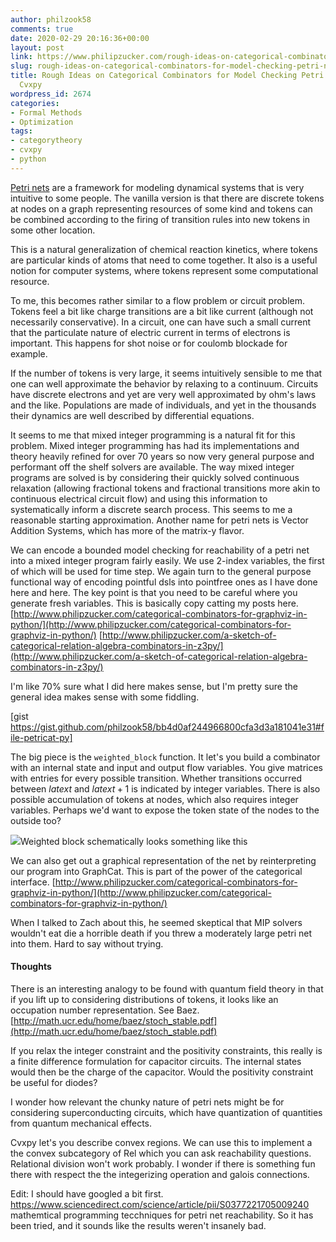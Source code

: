 ```yaml
---
author: philzook58
comments: true
date: 2020-02-29 20:16:36+00:00
layout: post
link: https://www.philipzucker.com/rough-ideas-on-categorical-combinators-for-model-checking-petri-nets-using-cvxpy/
slug: rough-ideas-on-categorical-combinators-for-model-checking-petri-nets-using-cvxpy
title: Rough Ideas on Categorical Combinators for Model Checking Petri Nets using
  Cvxpy
wordpress_id: 2674
categories:
- Formal Methods
- Optimization
tags:
- categorytheory
- cvxpy
- python
---
```





[Petri nets](https://en.wikipedia.org/wiki/Petri_net) are a framework for modeling dynamical systems that is very intuitive to some people. The vanilla version is that there are discrete tokens at nodes on a graph representing resources of some kind and tokens can be combined according to the firing of transition rules into new tokens in some other location.







This is a natural generalization of chemical reaction kinetics, where tokens are particular kinds of atoms that need to come together. It also is a useful notion for computer systems, where tokens represent some computational resource. 







To me, this becomes rather similar to a flow problem or circuit problem. Tokens feel a bit like charge transitions are a bit like current (although not necessarily conservative). In a circuit, one can have such a small current that the particulate nature of electric current in terms of electrons is important. This happens for shot noise or for coulomb blockade for example.







If the number of tokens is very large, it seems intuitively sensible to me that one can well approximate the behavior by relaxing to a continuum. Circuits have discrete electrons and yet are very well approximated by ohm's laws and the like. Populations are made of individuals, and yet in the thousands their dynamics are well described by differential equations.







It seems to me that mixed integer programming is a natural fit for this problem. Mixed integer programming has had its implementations and theory heavily refined for over 70 years so now very general purpose and performant off the shelf solvers are available. The way mixed integer programs are solved is by considering their quickly solved continuous relaxation (allowing fractional tokens and fractional transitions more akin to continuous electrical circuit flow) and using this information to systematically inform a discrete search process. This  seems to me a reasonable starting approximation. Another name for petri nets is Vector Addition Systems, which has more of the matrix-y flavor.







We can encode a bounded model checking for reachability of a petri net into a mixed integer program fairly easily. We use 2-index variables, the first of which will be used for time step. We again turn to the general purpose functional way of encoding pointful dsls into pointfree ones as I have done here and here. The key point is that you need to be careful where you generate fresh variables. This is basically copy catting my posts here. [http://www.philipzucker.com/categorical-combinators-for-graphviz-in-python/](http://www.philipzucker.com/categorical-combinators-for-graphviz-in-python/) [http://www.philipzucker.com/a-sketch-of-categorical-relation-algebra-combinators-in-z3py/](http://www.philipzucker.com/a-sketch-of-categorical-relation-algebra-combinators-in-z3py/)







I'm like 70% sure what I did here makes sense, but I'm pretty sure the general idea makes sense with some fiddling.





[gist https://gist.github.com/philzook58/bb4d0af244966800cfa3d3a181041e31#file-petricat-py]





The big piece is the `weighted_block` function. It let's you build a combinator with an internal state and input and output flow variables. You give matrices with entries for every possible transition. Whether transitions occurred between $latex t$ and $latex t+1$ is indicated by integer variables. There is also possible accumulation of tokens at nodes, which also requires integer variables. Perhaps we'd want to expose the token state of the nodes to the outside too?





![](http://philzucker2.nfshost.com/wp-content/uploads/2020/02/My-Drawing-14.sketchpad.png)Weighted block schematically looks something like this





We can also get out a graphical representation of the net by reinterpreting our program into GraphCat. This is part of the power of the categorical interface. [http://www.philipzucker.com/categorical-combinators-for-graphviz-in-python/](http://www.philipzucker.com/categorical-combinators-for-graphviz-in-python/)







When I talked to Zach about this, he seemed skeptical that MIP solvers wouldn't eat die a horrible death if you threw a moderately large petri net into them. Hard to say without trying.







#### Thoughts







There is an interesting analogy to be found with quantum field theory in that if you lift up to considering distributions of tokens, it looks like an occupation number representation. See Baez. [http://math.ucr.edu/home/baez/stoch_stable.pdf](http://math.ucr.edu/home/baez/stoch_stable.pdf)







If you relax the integer constraint and the positivity constraints, this really is a finite difference formulation for capacitor circuits. The internal states would then be the charge of the capacitor. Would the positivity constraint be useful for diodes?







I wonder how relevant the chunky nature of petri nets might be for considering superconducting circuits, which have quantization of quantities from quantum mechanical effects.







Cvxpy let's you describe convex regions. We can use this to implement a the convex subcategory of Rel which you can ask reachability questions. Relational division won't work probably. I wonder if there is something fun there with respect the the integerizing operation and galois connections.







Edit: I should have googled a bit first. https://www.sciencedirect.com/science/article/pii/S0377221705009240  mathemtical programming tecchniques for petri net reachability. So it has been tried, and it sounds like the results weren't insanely bad.



